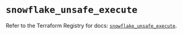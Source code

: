# `snowflake_unsafe_execute`

Refer to the Terraform Registry for docs: [`snowflake_unsafe_execute`](https://registry.terraform.io/providers/snowflake-labs/snowflake/0.89.0/docs/resources/unsafe_execute).
